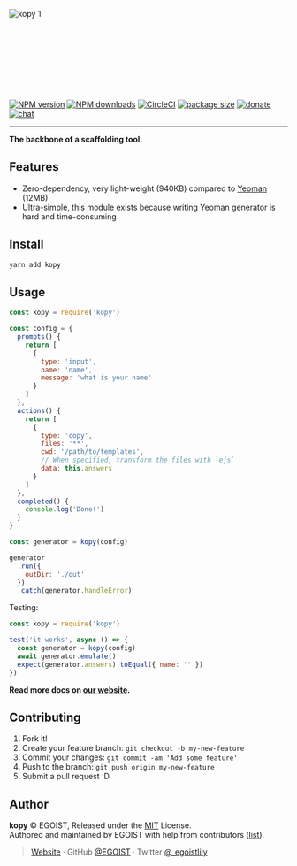<br><br><br><br><br><br><br>

![kopy 1](https://user-images.githubusercontent.com/8784712/50736257-172d9100-11f6-11e9-9408-36bbceab2011.png)

<br><br><br><br><br><br><br>

[![NPM version](https://badgen.net/npm/v/kopy)](https://npmjs.com/package/kopy) [![NPM downloads](https://badgen.net/npm/dm/kopy)](https://npmjs.com/package/kopy) [![CircleCI](https://badgen.net/circleci/github/saojs/kopy/master)](https://circleci.com/gh/saojs/kopy/tree/master) [![package size](https://badgen.net/packagephobia/install/kopy)](https://packagephobia.now.sh/result?p=kopy) [![donate](https://badgen.net/badge/support%20me/donate/ff69b4)](https://patreon.com/egoist) [![chat](https://badgen.net/badge/chat%20on/discord/7289DA)](https://chat.egoist.moe)

---

**The backbone of a scaffolding tool.**

## Features

- Zero-dependency, very light-weight (940KB) compared to [Yeoman](https://packagephobia.now.sh/result?p=yeoman-generator) (12MB)
- Ultra-simple, this module exists because writing Yeoman generator is hard and time-consuming

## Install

```bash
yarn add kopy
```

## Usage

```js
const kopy = require('kopy')

const config = {
  prompts() {
    return [
      {
        type: 'input',
        name: 'name',
        message: 'what is your name'
      }
    ]
  },
  actions() {
    return [
      {
        type: 'copy',
        files: '**',
        cwd: '/path/to/templates',
        // When specified, transform the files with `ejs`
        data: this.answers
      }
    ]
  },
  completed() {
    console.log('Done!')
  }
}

const generator = kopy(config)

generator
  .run({
    outDir: './out'
  })
  .catch(generator.handleError)
```

Testing:

```js
const kopy = require('kopy')

test('it works', async () => {
  const generator = kopy(config)
  await generator.emulate()
  expect(generator.answers).toEqual({ name: '' })
})
```

**Read more docs on [our website](https://kopy.saojs.org).**

## Contributing

1. Fork it!
2. Create your feature branch: `git checkout -b my-new-feature`
3. Commit your changes: `git commit -am 'Add some feature'`
4. Push to the branch: `git push origin my-new-feature`
5. Submit a pull request :D

## Author

**kopy** © EGOIST, Released under the [MIT](./LICENSE) License.<br>
Authored and maintained by EGOIST with help from contributors ([list](https://github.com/saojs/kopy/contributors)).

> [Website](https://egoist.sh) · GitHub [@EGOIST](https://github.com/egoist) · Twitter [@\_egoistlily](https://twitter.com/_egoistlily)
